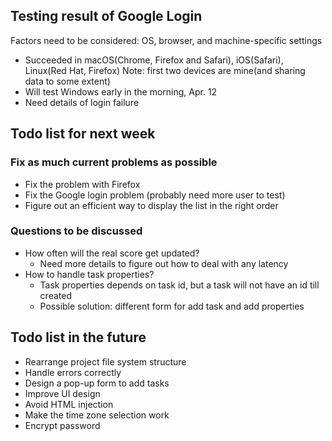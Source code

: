 ## Testing result of Google Login
Factors need to be considered: OS, browser, and machine-specific settings 
- Succeeded in macOS(Chrome, Firefox and Safari), iOS(Safari), Linux(Red Hat, Firefox)
    Note: first two devices are mine(and sharing data to some extent)
- Will test Windows early in the morning, Apr. 12
- Need details of login failure

## Todo list for next week
### Fix as much current problems as possible
- Fix the problem with Firefox
- Fix the Google login problem (probably need more user to test)
- Figure out an efficient way to display the list in the right order
### Questions to be discussed
- How often will the real score get updated? 
    - Need more details to figure out how to deal with any latency
- How to handle task properties?
    - Task properties depends on task id, but a task will not have an id till created
    - Possible solution: different form for add task and add properties

## Todo list in the future 
- Rearrange project file system structure
- Handle errors correctly
- Design a pop-up form to add tasks
- Improve UI design
- Avoid HTML injection
- Make the time zone selection work
- Encrypt password 


